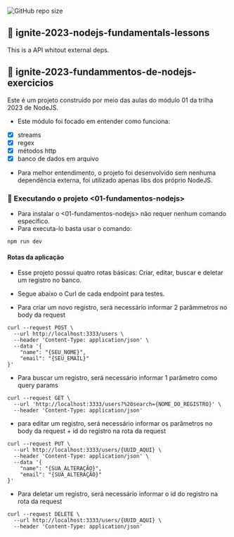 ![GitHub repo size](https://img.shields.io/github/repo-size/HallefHLVieira/ignite-2023-nodejs-fundamentals-lessons)

## 📝 ignite-2023-nodejs-fundamentals-lessons
This is a API whitout external deps.

## 📝 ignite-2023-fundammentos-de-nodejs-exercicios

Este é um projeto construído por meio das aulas do módulo 01 da trilha 2023 de NodeJS.

- Este módulo foi focado em entender como funciona:
- [x] streams
- [x] regex
- [x] métodos http
- [x] banco de dados em arquivo

- Para melhor entendimento, o projeto foi desenvolvido sem nenhuma dependẽncia externa, foi utilizado apenas libs dos próprio NodeJS.

### 🚀 Executando o projeto <01-fundamentos-nodejs>

- Para instalar o <01-fundamentos-nodejs> não requer nenhum comando específico.
- Para executa-lo basta usar o comando: 
```
npm run dev
```

#### Rotas da aplicação

- Esse projeto possui quatro rotas básicas: Criar, editar, buscar e deletar um registro no banco.
- Segue abaixo o Curl de cada endpoint para testes.

- Para criar um novo registro, será necessário informar 2 parâmmetros no body da request
```
curl --request POST \
  --url http://localhost:3333/users \
  --header 'Content-Type: application/json' \
  --data '{
	"name": "{SEU_NOME}",
	"email": "{SEU_EMAIL}"
}'
```

- Para buscar um registro, será necessário informar 1 parâmetro como query params
``` 
curl --request GET \
  --url 'http://localhost:3333/users?%20search={NOME_DO_REGISTRO}' \
  --header 'Content-Type: application/json'
```

- para editar um registro, será necessário informar os parâmetros no body da request + id do registro na rota da request
```
curl --request PUT \
  --url http://localhost:3333/users/{UUID_AQUI} \
  --header 'Content-Type: application/json' \
  --data '{
	"name": "{SUA_ALTERAÇÃO}",
	"email": "{SUA_ALTERAÇÃO}"
}'
```
- Para deletar um registro, será necessário informar o id do registro na rota da request
```
curl --request DELETE \
  --url http://localhost:3333/users/{UUID_AQUI} \
  --header 'Content-Type: application/json'
```